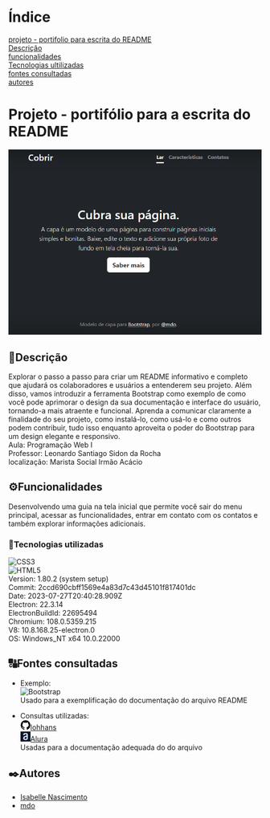 # Índice
[projeto - portifolio para escrita do README](#projeto---portifolio-para-escrita-do-readme)  
[Descrição](#descri%C3%A7%C3%A3o)  
[funcionalidades](#funcionalidades)  
[Tecnologias ultilizadas](#tecnologias-ultilizadas)    
[fontes consultadas](#fontes-consultadas)  
[autores](#autores)  

# Projeto - portifólio para a escrita do README
![image](img/capa.png)

## 📰Descrição
Explorar o passo a passo para criar um README informativo e completo que ajudará os colaboradores e usuários a entenderem seu projeto. Além disso, vamos introduzir a ferramenta Bootstrap como exemplo de como você pode aprimorar o design da sua documentação e interface do usuário, tornando-a mais atraente e funcional. Aprenda a comunicar claramente a finalidade do seu projeto, como instalá-lo, como usá-lo e como outros podem contribuir, tudo isso enquanto aproveita o poder do Bootstrap para um design elegante e responsivo. <br>
Aula: Programação Web I <br>
Professor: Leonardo Santiago Sidon da Rocha  <br>
localização: Marista Social Irmão Acácio  <br>
## ⚙️Funcionalidades
Desenvolvendo uma guia na tela inicial que permite você sair do menu principal, acessar as funcionalidades, entrar em contato com os contatos e também explorar informações adicionais.

### 📱Tecnologias utilizadas
 ![CSS3](https://img.shields.io/badge/css3-%231572B6.svg?style=for-the-badge&logo=css3&logoColor=white) <br>
 ![HTML5](https://img.shields.io/badge/html5-%23E34F26.svg?style=for-the-badge&logo=html5&logoColor=white)  <br>
 Version: 1.80.2 (system setup)  
Commit: 2ccd690cbff1569e4a83d7c43d45101f817401dc  
Date: 2023-07-27T20:40:28.909Z  
Electron: 22.3.14  
ElectronBuildId: 22695494  
Chromium: 108.0.5359.215   
V8: 10.8.168.25-electron.0  
OS: Windows_NT x64 10.0.22000  
## 🔠Fontes consultadas


  * Exemplo: <br>
  ![Bootstrap](https://img.shields.io/badge/bootstrap-%23563D7C.svg?style=for-the-badge&logo=bootstrap&logoColor=white) <br>
 Usado para a exemplificação do documentação do arquivo README <br>

  * Consultas utilizadas: <br>
 <img src=" img/github.png" width="20px">[lohhans](https://gist.github.com/lohhans/f8da0b147550df3f96914d3797e9fb89) <br>
  <img src=" img/alura.jpg" width="20px">[Alura](https://www.alura.com.br/artigos/escrever-bom-readme) <br>
 Usadas para a documentação adequada do do arquivo


## ✒️Autores
  * [Isabelle Nascimento](https://github.com/IsabelleNascimento25)
  * [mdo](https://twitter.com/mdo)

